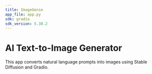 ```yaml
---
title: ImageGenie
app_file: app.py
sdk: gradio
sdk_version: 5.38.2
---
```

# AI Text-to-Image Generator

This app converts natural language prompts into images using Stable Diffusion and Gradio.